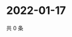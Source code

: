 # 2022-01-17

共 0 条

<!-- BEGIN WEIBO -->
<!-- 最后更新时间 Mon Jan 17 2022 02:17:37 GMT+0800 (China Standard Time) -->

<!-- END WEIBO -->
